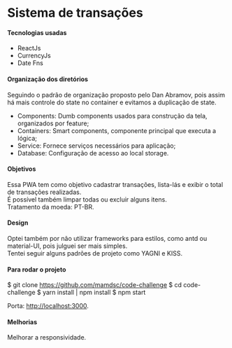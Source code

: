 # Sistema de transações

#### Tecnologias usadas

- ReactJs
- CurrencyJs
- Date Fns

#### Organização dos diretórios

Seguindo o padrão de organização proposto pelo Dan Abramov, pois assim há mais controle do state no container e evitamos a duplicação de state.

- Components: Dumb components usados para construção da tela, organizados por feature;
- Containers: Smart components, componente principal que executa a lógica;
- Service: Fornece serviços necessários para aplicação;
- Database: Configuração de acesso ao local storage.

#### Objetivos

Essa PWA tem como objetivo cadastrar transações, lista-lás e exibir o total de transações realizadas.<br>
É possível também limpar todas ou excluir alguns itens.<br>
Tratamento da moeda: PT-BR.

#### Design

Optei também por não utilizar frameworks para estilos, como antd ou material-UI, pois julguei ser mais simples.<br>
Tentei seguir alguns padrões de projeto como YAGNI e KISS.

#### Para rodar o projeto

$ git clone https://github.com/mamdsc/code-challenge
$ cd code-challenge
$ yarn install | npm install
$ npm start

Porta: [http://localhost:3000](http://localhost:3000).

#### Melhorias
Melhorar a responsividade.


